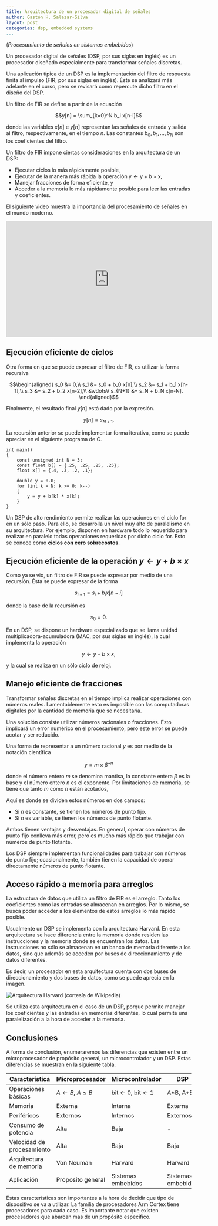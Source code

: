 ```yaml
---
title: Arquitectura de un procesador digital de señales
author: Gastón H. Salazar-Silva
layout: post
categories: dsp, embedded systems
...
```


(*Procesamiento de señales en sistemas embebidos*)

Un procesador digital de señales (DSP, por sus siglas en inglés) es un
procesador diseñado especialmente para transformar señales discretas.

Una aplicación típica de un DSP es la implementación del filtro de respuesta
finita al impulso (FIR, por sus siglas en inglés). Éste se analizará más
adelante en el curso, pero se revisará como repercute dicho filtro en el diseño
del DSP.

Un filtro de FIR se define a partir de la ecuación


$$y[n] = \sum_{k=0}^N b_i x[n-i]$$

donde las variables $x[n]$ e $y[n]$ representan las señales de entrada y salida
al filtro, respectivamente, en el tiempo $n$. Las constantes
$b_0, b_1, \ldots, b_N$ son los coeficientes del filtro.

Un filtro de FIR impone ciertas consideraciones en la arquitectura de un DSP:

* Ejecutar ciclos lo más rápidamente posible,
* Ejecutar de la manera más rápida la operación y ← y + b × x,
* Manejar fracciones de forma eficiente, y
* Acceder a la memoria lo más rápidamente posible para leer las entradas y coeficientes.

El siguiente video muestra la importancia del procesamiento de señales en el mundo moderno.

<iframe width="560" height="315" src="https://www.youtube.com/embed/EErkgr1MWw0" frameborder="0" allow="accelerometer; autoplay; clipboard-write; encrypted-media; gyroscope; picture-in-picture" allowfullscreen></iframe>

## Ejecución eficiente de ciclos

Otra forma en que se puede expresar el filtro de FIR, es utilizar la forma
recursiva

$$\begin{aligned} 
    s_0 &= 0,\\
    s_1 &= s_0 + b_0 x[n],\\
    s_2 &= s_1 + b_1 x[n-1],\\
    s_3 &= s_2 + b_2 x[n-2],\\
    &\vdots\\
    s_{N+1} &= s_N + b_N x[n-N].
\end{aligned}$$

Finalmente, el resultado final $y[n]$ está dado por la expresión.

$$y[n] = s_{N+1}.$$

La recursión anterior se puede implementar forma iterativa, como se puede
apreciar en el siguiente programa de C.

~~~{C}
int main()
{
    const unsigned int N = 3;
    const float b[] = {.25, .25, .25, .25};
    float x[] = {.4, .3, .2, .1};

    double y = 0.0;
    for (int k = N; k >= 0; k--)
    {
        y = y + b[k] * x[k];
    }
}
~~~

Un DSP de alto rendimiento permite realizar las operaciones en el ciclo for en
un sólo paso. Para ello, se desarrolla un nivel muy alto de paralelismo en su
arquitectura. Por ejemplo, disponen en hardware todo lo requerido para realizar
en paralelo todas operaciones requeridas por dicho ciclo for. Esto se conoce
como **ciclos con cero sobrecostos**.

## Ejecución eficiente de la operación $y \leftarrow y + b\times x$

Como ya se vio, un filtro de FIR se puede expresar por medio de una recursión.
Ésta se puede expresar de la forma

$$s_{i+1} = s_{i} + b_i x[n-i]$$

donde la base de la recursión es

$$s_{0} = 0.$$

En un DSP, se dispone un hardware especializado que se llama unidad
multiplicadora-acumuladora (MAC, por sus siglas en inglés), la cual implementa
la operación

$$y \leftarrow y + b\times x,$$

y la cual se realiza en un sólo ciclo de reloj.

## Manejo eficiente de fracciones

Transformar señales discretas en el tiempo implica realizar operaciones con
números reales. Lamentablemente esto es imposible con las computadoras digitales
por la cantidad de memoria que se necesitaría.

Una solución consiste utilizar números racionales o fracciones. Esto implicará
un error numérico en el procesamiento, pero este error se puede acotar y ser
reducido.

Una forma de representar a un número racional $y$ es por medio de la notación
científica

$$y = m \times \beta^{-n}$$

donde el número entero $m$ se denomina mantisa, la constante entera $\beta$ es
la base y el número entero $n$ es el exponente. Por limitaciones de memoria, se
tiene que tanto $m$ como $n$ están acotados,

Aquí es donde se dividen estos números en dos campos:

* Si $n$ es constante, se tienen los números de punto fijo.
* Si $n$ es variable, se tienen los números de punto flotante.

Ambos tienen ventajas y desventajas. En general, operar con números de punto
fijo conlleva más error, pero es mucho más rápido que trabajar con números de
punto flotante.

Los DSP siempre implementan funcionalidades para trabajar con números de punto
fijo; ocasionalmente, también tienen la capacidad de operar directamente números
de punto flotante.

## Acceso rápido a memoria para arreglos

La estructura de datos que utiliza un filtro de FIR es el arreglo. Tanto los
coeficientes como las entradas se almacenan en arreglos. Por lo mismo, se busca
poder acceder a los elementos de estos arreglos lo más rápido posible.

Usualmente un DSP se implementa con la arquitectura Harvard. En esta
arquitectura se hace diferencia entre la memoria donde residen las instrucciones
y la memoria donde se encuentran los datos. Las instrucciones no sólo se
almacenan en un banco de memoria diferente a los datos, sino que además se
acceden por buses de direccionamiento y de datos diferentes.

Es decir, un procesador en esta arquitectura cuenta con dos buses de
direccionamiento y dos buses de datos, como se puede aprecia en la imagen.

![Arquitectura Harvard (cortesía de Wikipedia)](https://upload.wikimedia.org/wikipedia/commons/thumb/3/38/Harvard_architecture-es.svg/640px-Harvard_architecture-es.svg.png)

Se utiliza esta arquitectura en el caso de un DSP, porque permite manejar los
coeficientes y las entradas en memorias diferentes, lo cual permite una
paralelización a la hora de acceder a la memoria.

## Conclusiones

A forma de conclusión, enumeraremos las diferencias que existen entre un
microprocesador de propósito general, un microcontrolador y un DSP. Estas
diferencias se muestran en la siguiente tabla.

| Característica             | Microprocesador   | Microcontrolador   | DSP                |
|----------------------------|-------------------|--------------------|--------------------|
| Operaciones básicas        | $A\leftarrow B$, $A \leq B$     | bit <- 0, bit <- 1 | A*B, A+B           |
| Memoria                    | Externa           | Interna            | Externa            |
| Periféricos                | Externos          | Internos           | Externos           |
| Consumo de potencia        | Alta              | Baja               | -                  |
| Velocidad de procesamiento | Alta              | Baja               | Baja               |
| Arquitectura de memoria    | Von Neuman        | Harvard            | Harvard            |
| Aplicación                 | Proposito general | Sistemas embebidos | Sistemas embebidos |


Éstas características son importantes a la hora de decidir que tipo de
dispositivo se va a utilizar. La familia de procesadores Arm Cortex tiene
procesadores para cada caso. Es importante notar que existen procesadores que
abarcan mas de un propósito específico.